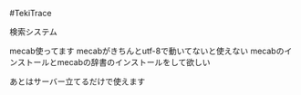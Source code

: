 #TekiTrace

検索システム

mecab使ってます
mecabがきちんとutf-8で動いてないと使えない
mecabのインストールとmecabの辞書のインストールをして欲しい

あとはサーバー立てるだけで使えます
